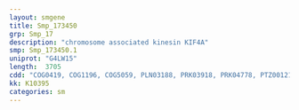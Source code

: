 ```yaml
---
layout: smgene
title: Smp_173450
grp: Smp_17
description: "chromosome associated kinesin KIF4A"
smp: Smp_173450.1
uniprot: "G4LW15"
length:  3705
cdd: "COG0419, COG1196, COG5059, PLN03188, PRK03918, PRK04778, PTZ00121, TIGR02168, TIGR02169, cd01372, cd04161, cl00286, cl21455, cl22430, pfam00225, pfam09726, pfam10473, pfam14988, smart00129"
kk: K10395
categories: sm
---
```

